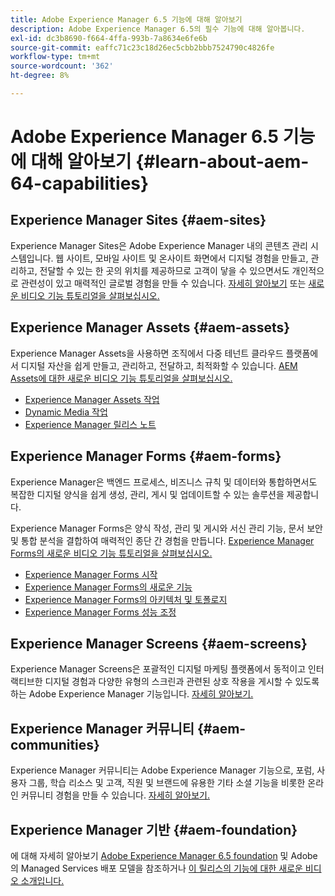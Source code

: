 ```yaml
---
title: Adobe Experience Manager 6.5 기능에 대해 알아보기
description: Adobe Experience Manager 6.5의 필수 기능에 대해 알아봅니다.
exl-id: dc3b8690-f664-4ffa-993b-7a8634e6fe6b
source-git-commit: eaffc71c23c18d26ec5cbb2bbb7524790c4826fe
workflow-type: tm+mt
source-wordcount: '362'
ht-degree: 8%

---
```


# Adobe Experience Manager 6.5 기능에 대해 알아보기 {#learn-about-aem-64-capabilities}

## Experience Manager Sites {#aem-sites}

Experience Manager Sites은 Adobe Experience Manager 내의 콘텐츠 관리 시스템입니다. 웹 사이트, 모바일 사이트 및 온사이트 화면에서 디지털 경험을 만들고, 관리하고, 전달할 수 있는 한 곳의 위치를 제공하므로 고객이 닿을 수 있으면서도 개인적으로 관련성이 있고 매력적인 글로벌 경험을 만들 수 있습니다. [자세히 알아보기](https://business.adobe.com/products/experience-manager/sites/web-content-management.html) 또는 [새로운 비디오 기능 튜토리얼을 살펴보십시오.](https://experienceleague.adobe.com/docs/experience-manager-learn/sites/overview.html?lang=en)

## Experience Manager Assets {#aem-assets}

Experience Manager Assets을 사용하면 조직에서 다중 테넌트 클라우드 플랫폼에서 디지털 자산을 쉽게 만들고, 관리하고, 전달하고, 최적화할 수 있습니다. [AEM Assets에 대한 새로운 비디오 기능 튜토리얼을 살펴보십시오.](https://experienceleague.adobe.com/docs/experience-manager-learn/assets/overview.html?lang=en)

* [Experience Manager Assets 작업](/help/assets/manage-assets.md)
* [Dynamic Media 작업](/help/assets/dynamic-media.md)
* [Experience Manager 릴리스 노트](/help/release-notes/release-notes.md)

## Experience Manager Forms {#aem-forms}

Experience Manager은 백엔드 프로세스, 비즈니스 규칙 및 데이터와 통합하면서도 복잡한 디지털 양식을 쉽게 생성, 관리, 게시 및 업데이트할 수 있는 솔루션을 제공합니다.

Experience Manager Forms은 양식 작성, 관리 및 게시와 서신 관리 기능, 문서 보안 및 통합 분석을 결합하여 매력적인 종단 간 경험을 만듭니다. [Experience Manager Forms의 새로운 비디오 기능 튜토리얼을 살펴보십시오.](https://experienceleague.adobe.com/docs/experience-manager-learn/assets/overview.html?lang=en)

* [Experience Manager Forms 시작](/help/forms/using/introduction-aem-forms.md)
* [Experience Manager Forms의 새로운 기능](/help/forms/using/whats-new.md)
* [Experience Manager Forms의 아키텍처 및 토폴로지](/help/forms/using/aem-forms-architecture-deployment.md)
* [Experience Manager Forms 성능 조정](/help/forms/using/performance-tuning-aem-forms.md)

## Experience Manager Screens {#aem-screens}

Experience Manager Screens은 포괄적인 디지털 마케팅 플랫폼에서 동적이고 인터랙티브한 디지털 경험과 다양한 유형의 스크린과 관련된 상호 작용을 게시할 수 있도록 하는 Adobe Experience Manager 기능입니다. [자세히 알아보기.](https://experienceleague.adobe.com/docs/experience-manager-screens/user-guide/aem-screens-introduction.html)

## Experience Manager 커뮤니티 {#aem-communities}

Experience Manager 커뮤니티는 Adobe Experience Manager 기능으로, 포럼, 사용자 그룹, 학습 리소스 및 고객, 직원 및 브랜드에 유용한 기타 소셜 기능을 비롯한 온라인 커뮤니티 경험을 만들 수 있습니다. [자세히 알아보기.](https://experienceleague.adobe.com/docs/experience-manager-65/communities/introduction/overview.html?lang=en)

## Experience Manager 기반 {#aem-foundation}

에 대해 자세히 알아보기 [Adobe Experience Manager 6.5 foundation](/help/sites-deploying/home.md) 및 Adobe의 Managed Services 배포 모델을 참조하거나 [이 릴리스의 기능에 대한 새로운 비디오 소개입니다.](https://experienceleague.adobe.com/docs/experience-manager-learn/assets/overview.html?lang=en)

